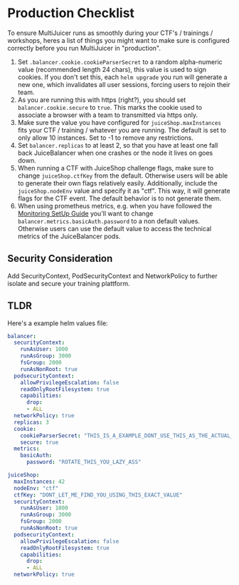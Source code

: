 # Production Checklist

To ensure MultiJuicer runs as smoothly during your CTF's / trainings / workshops, heres a list of things you might want to make sure is configured correctly before you run MultiJuicer in "production".

1. Set `.balancer.cookie.cookieParserSecret` to a random alpha-numeric value (recommended length 24 chars), this value is used to sign cookies. If you don't set this, each `helm upgrade` you run will generate a new one, which invalidates all user sessions, forcing users to rejoin their team.
2. As you are running this with https (right?), you should set `balancer.cookie.secure` to `true`. This marks the cookie used to associate a browser with a team to transmitted via https only.
3. Make sure the value you have configured for `juiceShop.maxInstances` fits your CTF / training / whatever you are running. The default is set to only allow 10 instances. Set to -1 to remove any restrictions.
4. Set `balancer.replicas` to at least 2, so that you have at least one fall back JuiceBalancer when one crashes or the node it lives on goes down.
5. When running a CTF with JuiceShop challenge flags, make sure to change `juiceShop.ctfKey` from the default. Otherwise users will be able to generate their own flags relatively easily. Additionally, include the `juiceShop.nodeEnv` value and specify it as "ctf". This way, it will generate flags for the CTF event. The default behavior is to not generate them.
6. When using prometheus metrics, e.g. when you have followed the [Monitoring SetUp Guide](https://github.com/juice-shop/multi-juicer/blob/main/guides/monitoring-setup/monitoring.md) you'll want to change `balancer.metrics.basicAuth.password` to a non default values. Otherwise users can use the default value to access the technical metrics of the JuiceBalancer pods.

## Security Consideration

Add SecurityContext, PodSecurityContext and NetworkPolicy to further isolate and secure your training plattform.

## TLDR

Here's a example helm values file:

```yaml
balancer:
  securityContext:
    runAsUser: 1000
    runAsGroup: 3000
    fsGroup: 2000
    runAsNonRoot: true
  podsecurityContext:
    allowPrivilegeEscalation: false
    readOnlyRootFilesystem: true
    capabilities:
      drop:
      - ALL
  networkPolicy: true
  replicas: 3
  cookie:
    cookieParserSecret: "THIS_IS_A_EXAMPLE_DONT_USE_THIS_AS_THE_ACTUAL_SECRET"
    secure: true
  metrics:
    basicAuth:
      password: "ROTATE_THIS_YOU_LAZY_ASS"

juiceShop:
  maxInstances: 42
  nodeEnv: "ctf"
  ctfKey: "DONT_LET_ME_FIND_YOU_USING_THIS_EXACT_VALUE"
  securityContext:
    runAsUser: 1000
    runAsGroup: 3000
    fsGroup: 2000
    runAsNonRoot: true
  podsecurityContext:
    allowPrivilegeEscalation: false
    readOnlyRootFilesystem: true
    capabilities:
      drop:
      - ALL
  networkPolicy: true
```
